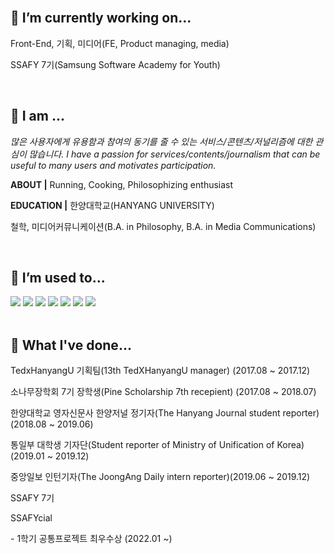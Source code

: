 <!--
**HerrineKim/HerrineKim** is a ✨ _special_ ✨ repository because its `README.md` (this file) appears on your GitHub profile.

Here are some ideas to get you started:

- 🔭 I’m currently working on ...
- 🌱 I’m currently learning ...
- 👯 I’m looking to collaborate on ...
- 🤔 I’m looking for help with ...
- 💬 Ask me about ...
- 📫 How to reach me: ...
- 😄 Pronouns: ...
- ⚡ Fun fact: ...
-->

<!-- ![header](https://capsule-render.vercel.app/api?type=rect&color=5D8BF4&height=200&section=header&text=김혜린%20金惠潾%20Herrine%20Kim&fontSize=50) -->

<br>

## 🔭 I’m currently working on...

<p>Front-End, 기획, 미디어(FE, Product managing, media)</p>
<p>SSAFY 7기(Samsung Software Academy for Youth)</p>

<br>

## 👧 I am ...

_많은 사용자에게 유용함과 참여의 동기를 줄 수 있는 서비스/콘텐츠/저널리즘에 대한 관심이 많습니다._
_I have a passion for services/contents/journalism that can be useful to many users and motivates participation._

<p><strong>ABOUT |</strong> Running, Cooking, Philosophizing enthusiast</p>
<p><strong>EDUCATION |</strong> 한양대학교(HANYANG UNIVERSITY)</p>
<p>철학, 미디어커뮤니케이션(B.A. in Philosophy, B.A. in Media Communications)</p>

<br>

## 🌱 I’m used to...

<span>
 <img src="https://img.shields.io/badge/python-3776AB?style=for-the-badge&logo=python&logoColor=white">
 <img src="https://img.shields.io/badge/javascript-F7DF1E?style=for-the-badge&logo=javascript&logoColor=black">
 <img src="https://img.shields.io/badge/react-61DAFB?style=for-the-badge&logo=react&logoColor=black">
 <img src="https://img.shields.io/badge/typescript-3178C6?style=for-the-badge&logo=typescript&logoColor=white">
 <img src="https://img.shields.io/badge/vue.js-4FC08D?style=for-the-badge&logo=vue.js&logoColor=white">
 <img src="https://img.shields.io/badge/css-1572B6?style=for-the-badge&logo=css3&logoColor=white">
 <img src="https://img.shields.io/badge/django-092E20?style=for-the-badge&logo=django&logoColor=white">
</span>

<br>
<br>

## 📘 What I've done...

<p>TedxHanyangU 기획팀(13th TedXHanyangU manager) (2017.08 ~ 2017.12)</p>
<p>소나무장학회 7기 장학생(Pine Scholarship 7th recepient) (2017.08 ~ 2018.07)</p>
<p>한양대학교 영자신문사 한양저널 정기자(The Hanyang Journal student reporter) (2018.08 ~ 2019.06)</p>
<p>통일부 대학생 기자단(Student reporter of Ministry of Unification of Korea) (2019.01 ~ 2019.12)</p>
<p>중앙일보 인턴기자(The JoongAng Daily intern reporter)(2019.06 ~ 2019.12)</p>
<p>SSAFY 7기</p>
<p>SSAFYcial</p>
<p>- 1학기 공통프로젝트 최우수상 (2022.01 ~)</p>
